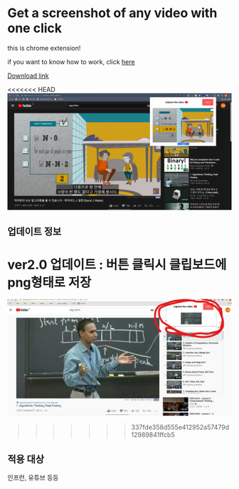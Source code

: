 # Get a screenshot of any video with one click

this is chrome extension!

if you want to know how to work,
click [here](https://www.youtube.com/watch?v=Q8YnZipen_c)

[Download link](https://chrome.google.com/webstore/detail/youtube-capture/dhnikjofbddmfnkonpedeajjkhoecdfp?hl=ko)

<<<<<<< HEAD
![god](./asset/img/example.png)

## 업데이트 정보

ver2.0 업데이트 : 버튼 클릭시 클립보드에 png형태로 저장
=======
![god](./asset/img/god.jpg)
>>>>>>> 337fde358d555e412952a57479d12989841ffcb5

## 적용 대상

인프런, 유튜브 등등
